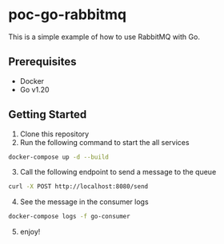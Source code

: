 # poc-go-rabbitmq
This is a simple example of how to use RabbitMQ with Go.

## Prerequisites
- Docker
- Go v1.20

## Getting Started
1. Clone this repository
2. Run the following command to start the all services
```bash
docker-compose up -d --build
```
3. Call the following endpoint to send a message to the queue
```bash
curl -X POST http://localhost:8080/send
```
4. See the message in the consumer logs
```bash
docker-compose logs -f go-consumer
```
5. enjoy!